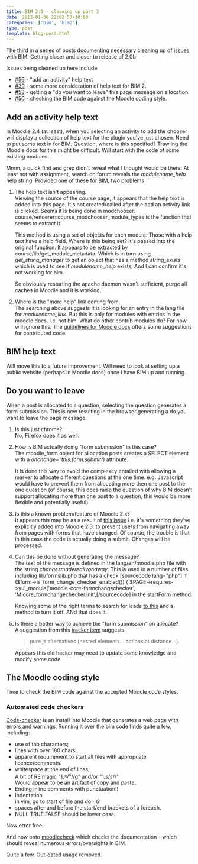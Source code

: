 ```yaml
---
title: BIM 2.0 - cleaning up part 3
date: 2013-01-06 22:02:57+10:00
categories: ['bim', 'bim2']
type: post
template: blog-post.html
---
```

The third in a series of posts documenting necessary cleaning up of [issues](https://github.com/djplaner/BIM/issues?labels=immediate&state=open) with BIM. Getting closer and closer to release of 2.0b

Issues being cleaned up here include

- [#56](https://github.com/djplaner/BIM/issues/56) - "add an activity" help text
- [#39](https://github.com/djplaner/BIM/issues/39) - some more consideration of help text for BIM 2.
- [#58](https://github.com/djplaner/BIM/issues/58) - getting a "do you want to leave" this page message on allocation.
- [#50](https://github.com/djplaner/BIM/issues/50) - checking the BIM code against the Moodle coding style.

## Add an activity help text

In Moodle 2.4 (at least), when you selecting an activity to add the chooser will display a collection of help text for the plugin you've just chosen. Need to put some text in for BIM. Question, where is this specified? Trawling the Moodle docs for this might be difficult. Will start with the code of some existing modules.

Mmm, a quick find and grep didn't reveal what I thought would be there. At least not with assignment, search on forum reveals the _modulename\_help_ help string. Provided one of these for BIM, two problems

1. The help text isn't appearing.  
    Viewing the source of the course page, it appears that the help text is added into this page. It's not created/called after the add an activity link is clicked. Seems it is being done in modchooser. course/renderer::course\_modchooser\_module\_types is the function that seems to extract it.
    
    This method is using a set of objects for each module. Those with a help text have a help field. Where is this being set? It's passed into the original function. It appears to be extracted by course/lib/get\_module\_metadata. Which is in turn using _get\_string\_manager_ to get an object that has a method _string\_exists_ which is used to see if _modulename\_help_ exists. And I can confirm it's not working for bim.
    
    So obviously restarting the apache daemon wasn't sufficient, purge all caches in Moodle and it is working.
    
2. Where is the "more help" link coming from.  
    The searching above suggests it is looking for an entry in the lang file for _modulename\_link_. But this is only for modules with entries in the moodle docs. i.e. not bim. What do other contrib modules do? For now will ignore this. The [guidelines for Moodle docs](http://docs.moodle.org/24/en/MoodleDocs:Guidelines_for_contributors) offers some suggestions for contributed code.

## BIM help text

Will move this to a future improvement. Will need to look at setting up a public website (perhaps in Moodle docs) once I have BIM up and running.

## Do you want to leave

When a post is allocated to a question, selecting the question generates a form submission. This is now resulting in the browser generating a do you want to leave the page message.

1. Is this just chrome?  
    No, Firefox does it as well.
2. How is BIM actually doing "form submission" in this case?  
    The moodle\_form object for allocation posts creates a SELECT element with a _onchange="this.form.submit()_ attribute.
    
    It is done this way to avoid the complexity entailed with allowing a marker to allocate different questions at the one time. e.g. Javascript would have to prevent them from allocating more then one post to the one question (of course, this does raise the question of why BIM doesn't support allocating more than one post to a question, this would be more flexible and potentially useful)
    
3. Is this a known problem/feature of Moodle 2.x?  
    It appears this may be as a result of [this issue](https://tracker.moodle.org/browse/MDL-31315) i.e. it's something they've explicitly added into Moodle 2.3. to prevent users from navigating away from pages with forms that have changed. Of course, the trouble is that in this case the code is actually doing a submit. Changes will be processed.
4. Can this be done without generating the message?  
    The text of the message is defined in the lang/en/moodle.php file with the string _changesmadereallygoaway_. This is used in a number of files including lib/formslib.php that has a check \[sourcecode lang="php"\] if ($form->is\_form\_change\_checker\_enabled()) { $PAGE->requires->yui\_module('moodle-core-formchangechecker', 'M.core\_formchangechecker.init',\[/sourcecode\] in the startForm method.
    
    Knowing some of the right terms to search for leads [to this](http://docs.moodle.org/dev/lib/formslib.php_Form_Definition#disable_form_change_checker) and a method to turn it off. ANd that does it.
    

6. Is there a better way to achieve the "form submission" on allocate?  
    A suggestion from this [tracker item](https://tracker.moodle.org/browse/MDL-35395?page=com.atlassian.jira.plugin.system.issuetabpanels:all-tabpanel) suggests
    
    > pure js alternatives (nested elements... actions at distance...).
    
    Appears this old hacker may need to update some knowledge and modify some code.

## The Moodle coding style

Time to check the BIM code against the accepted Moodle code styles.

### Automated code checkers

[Code-checker](https://moodle.org/plugins/view.php?plugin=local_codechecker) is an install into Moodle that generates a web page with errors and warnings. Running it over the bim code finds quite a few, including:

- use of tab characters;
- lines with over 180 chars;
- apparent requirement to start all files with appropriate licence/comments.
- whitespace at the end of lines;  
    A bit of RE magic "1,$s/^s$//g" and/or "1,$s/s$//"  
    Would appear to be an artifact of copy and paste.
- Ending inline comments with punctuation!!
- Indentation  
    in vim, go to start of file and do _\=G_
- spaces after and before the start/end brackets of a foreach.
- NULL TRUE FALSE should be lower case.

Now error free.

And now onto [moodlecheck](https://github.com/marinaglancy/moodle-local_moodlecheck) which checks the documentation - which should reveal numerous errors/oversights in BIM.

Quite a few. Out-dated usage removed.